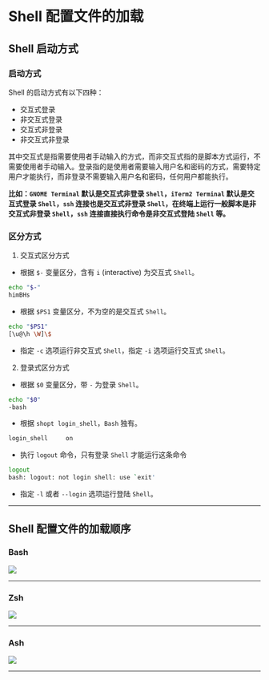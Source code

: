 # Shell 配置文件的加载


## Shell 启动方式

### 启动方式

Shell 的启动方式有以下四种：

- 交互式登录
- 非交互式登录
- 交互式非登录
- 非交互式非登录

其中交互式是指需要使用者手动输入的方式，而非交互式指的是脚本方式运行，不需要使用者手动输入。登录指的是使用者需要输入用户名和密码的方式，需要特定用户才能执行，而非登录不需要输入用户名和密码，任何用户都能执行。

**比如：`GNOME Terminal` 默认是交互式非登录 `Shell`，`iTerm2 Terminal` 默认是交互式登录 `Shell`，`ssh` 连接也是交互式非登录 `Shell`，在终端上运行一般脚本是非交互式非登录 `Shell`，`ssh` 连接直接执行命令是非交互式登陆 `Shell` 等。**

### 区分方式

1. 交互式区分方式

- 根据 `$-` 变量区分，含有 `i` (interactive) 为交互式 `Shell`。

```bash
echo "$-"
himBHs
```

- 根据 `$PS1` 变量区分，不为空的是交互式 `Shell`。

```bash
echo "$PS1"
[\u@\h \W]\$
```

- 指定 `-c` 选项运行非交互式 `Shell`，指定 `-i` 选项运行交互式 `Shell`。

2. 登录式区分方式

- 根据 `$0` 变量区分，带 `-` 为登录 `Shell`。

```bash
echo "$0"
-bash
```

- 根据 `shopt login_shell`，`Bash` 独有。

```bash
login_shell     on
```

- 执行 `logout` 命令，只有登录 `Shell` 才能运行这条命令

```bash
logout
bash: logout: not login shell: use `exit'
```

- 指定 `-l` 或者 `--login` 选项运行登陆 `Shell`。

----

## Shell 配置文件的加载顺序

### Bash

![](../posts/03_学习/21_开发环境/img/005-1-Bash加载配置文件.png)

----

### Zsh

![](../posts/03_学习/21_开发环境/img/005-2-Zsh加载配置文件.png)

----

### Ash

![](../posts/03_学习/21_开发环境/img/005-3-Ash加载配置文件.png)

---


